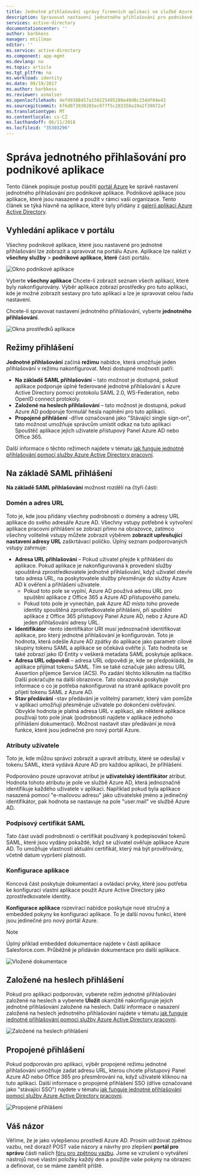 ```yaml
---
title: Jednotné přihlašování správy firemních aplikací ve službě Azure Active Directory | Microsoft Docs
description: Spravovat nastavení jednotného přihlašování pro podnikové aplikace v rámci vaší organizace z galerii aplikací Azure Active Directory
services: active-directory
documentationcenter: ''
author: barbkess
manager: mtillman
editor: ''
ms.service: active-directory
ms.component: app-mgmt
ms.devlang: na
ms.topic: article
ms.tgt_pltfrm: na
ms.workload: identity
ms.date: 09/19/2017
ms.author: barbkess
ms.reviewer: asmalser
ms.openlocfilehash: 4efd9388457a150225495289e49d8c234df04e43
ms.sourcegitcommit: 6f6d073930203ec977f5c283358a19a2f39872af
ms.translationtype: MT
ms.contentlocale: cs-CZ
ms.lasthandoff: 06/11/2018
ms.locfileid: "35303296"
---
```

# <a name="managing-single-sign-on-for-enterprise-apps"></a>Správa jednotného přihlašování pro podnikové aplikace

Tento článek popisuje postup použití [portál Azure](https://portal.azure.com) ke správě nastavení jednotného přihlašování pro podnikové aplikace. Podnikové aplikace jsou aplikace, které jsou nasazené a použít v rámci vaší organizace. Tento článek se týká hlavně na aplikace, které byly přidány z [galerii aplikací Azure Active Directory](what-is-single-sign-on.md#get-started-with-the-azure-ad-application-gallery). 

## <a name="finding-your-apps-in-the-portal"></a>Vyhledání aplikace v portálu
Všechny podnikové aplikace, které jsou nastavené pro jednotné přihlašování lze zobrazit a spravovat na portálu Azure. Aplikace lze nalézt v **všechny služby** &gt; **podnikové aplikace, které** části portálu. 

![Okno podnikové aplikace](./media/configure-single-sign-on-portal/enterprise-apps-blade.png)

Vyberte **všechny aplikace** Chcete-li zobrazit seznam všech aplikací, které byly nakonfigurovány. Výběr aplikace zobrazí prostředky pro tuto aplikaci, kde je možné zobrazit sestavy pro tuto aplikaci a lze je spravovat celou řadu nastavení.

Chcete-li spravovat nastavení jednotného přihlašování, vyberte **jednotného přihlašování**.

![Okna prostředků aplikace](./media/configure-single-sign-on-portal/enterprise-apps-sso-blade.png)

## <a name="single-sign-on-modes"></a>Režimy přihlášení
**Jednotné přihlašování** začíná **režimu** nabídce, která umožňuje jeden přihlašování v režimu nakonfigurovat. Mezi dostupné možnosti patří:

* **Na základě SAML přihlašování** – tato možnost je dostupná, pokud aplikace podporuje úplné federované jednotné přihlašování s Azure Active Directory pomocí protokolu SAML 2.0, WS-Federation, nebo OpenID connect protokoly.
* **Založené na heslech přihlašování** – tato možnost je dostupná, pokud Azure AD podporuje formulář hesla naplnění pro tuto aplikaci.
* **Propojené přihlášení** -dříve označované jako "Stávající single sign-on", tato možnost umožňuje správcům umístit odkaz na tuto aplikaci Spouštěč aplikace jejich uživatele přístupový Panel Azure AD nebo Office 365.

Další informace o těchto režimech najdete v tématu [jak funguje jednotné přihlašování pomocí služby Azure Active Directory pracovní](what-is-single-sign-on.md#how-does-single-sign-on-with-azure-active-directory-work).

## <a name="saml-based-sign-on"></a>Na základě SAML přihlášení
**Na základě SAML přihlašování** možnost rozdělí na čtyři části:

### <a name="domains-and-urls"></a>Domén a adres URL
Toto je, kde jsou přidány všechny podrobnosti o domény a adresy URL aplikace do svého adresáře Azure AD. Všechny vstupy potřebné k vytvoření aplikace pracovní přihlášení se zobrazí přímo na obrazovce, zatímco všechny volitelné vstupy můžete zobrazit výběrem **zobrazit upřesňující nastavení adresy URL** zaškrtávací políčko. Úplný seznam podporovaných vstupy zahrnuje:

* **Adresa URL přihlašování** – Pokud uživatel přejde k přihlášení do aplikace. Pokud aplikace je nakonfigurovaná k provedení služby spouštěná zprostředkovatele jednotné přihlašování, když uživatel otevře tato adresa URL, na poskytovatele služby přesměruje do služby Azure AD k ověření a přihlášení uživatele. 
  * Pokud toto pole se vyplní, Azure AD používá adresu URL pro spuštění aplikace z Office 365 a Azure AD přístupového panelu.
  * Pokud toto pole je vynechán, pak Azure AD místo toho provede identity spouštěná zprostředkovatele přihlášení, při spuštění aplikace z Office 365 přístupový Panel Azure AD, nebo z Azure AD jeden přihlašování adresy URL.
* **Identifikátor** -tento identifikátor URI musí jednoznačně identifikovat aplikace, pro který jednotné přihlašování je konfigurován. Toto je hodnota, která odešle Azure AD zpátky do aplikace jako parametr cílové skupiny tokenu SAML a aplikace se očekává ověřte ji. Tato hodnota se také zobrazí jako ID Entity v veškerá metadata SAML poskytuje aplikace.
* **Adresa URL odpovědi** – adresa URL odpovědi je, kde se předpokládá, že aplikace přijímat tokenu SAML. Tím se také označuje jako adresu URL Assertion příjemce Service (ACS). Po zadání těchto kliknutím na tlačítko Další pokračujte na další obrazovce. Tato obrazovka poskytuje informace o co je potřeba nakonfigurovat na straně aplikace povolit pro přijetí tokenu SAML z Azure AD.
* **Stav předávání** -stav předávání je volitelný parametr, který vám pomůže v aplikaci umožňují přesměruje uživatele po dokončení ověřování. Obvykle hodnota je platná adresa URL v aplikaci, ale některé aplikace používají toto pole jinak (podrobnosti najdete v aplikace jednoho přihlášení dokumentaci). Možnost nastavit stav předávání je nová funkce, které jsou jedinečné pro nový portál Azure.

### <a name="user-attributes"></a>Atributy uživatele
Toto je, kde můžou správci zobrazit a upravit atributy, které se odesílají v tokenu SAML, která vydává Azure AD pro každou aplikaci, že přihlášení.

Podporováno pouze upravovat atribut je **uživatelský identifikátor** atribut. Hodnota tohoto atributu je pole ve službě Azure AD, která jednoznačně identifikuje každého uživatele v aplikaci. Například pokud byla aplikace nasazená pomocí "e-mailovou adresu" jako uživatelské jméno a jedinečný identifikátor, pak hodnota se nastavuje na pole "user.mail" ve službě Azure AD.

### <a name="saml-signing-certificate"></a>Podpisový certifikát SAML
Tato část uvádí podrobnosti o certifikát používaný k podepisování tokenů SAML, které jsou vydány pokaždé, když se uživatel ověřuje aplikace Azure AD. To umožňuje vlastnosti aktuální certifikát, který má být prověřovány, včetně datum vypršení platnosti.

### <a name="application-configuration"></a>Konfigurace aplikace
Koncová část poskytuje dokumentaci a ovládací prvky, které jsou potřeba ke konfiguraci vlastní aplikace použít Azure Active Directory jako zprostředkovatele identity.

**Konfigurace aplikace** rozevírací nabídce poskytuje nové stručný a embedded pokyny ke konfiguraci aplikace. To je další novou funkcí, které jsou jedinečné pro nový portál Azure.

> [!NOTE]
> Úplný příklad embedded dokumentace najdete v části aplikace Salesforce.com. Průběžně je přidáván dokumentace pro další aplikace.
> 
> 

![Vložené dokumentace](./media/configure-single-sign-on-portal/enterprise-apps-blade-embedded-docs.png)

## <a name="password-based-sign-on"></a>Založené na heslech přihlášení
Pokud pro aplikaci podporován, vyberete režim jednotné přihlašování založené na heslech a vyberete **Uložit** okamžitě nakonfiguruje jejich jednotné přihlašování založené na heslech. Další informace o nasazení založené na heslech jednotného přihlašování najdete v tématu [jak funguje jednotné přihlašování pomocí služby Azure Active Directory pracovní](what-is-single-sign-on.md#how-does-single-sign-on-with-azure-active-directory-work).

![Založené na heslech přihlášení](./media/configure-single-sign-on-portal/enterprise-apps-blade-password-sso.png)

## <a name="linked-sign-on"></a>Propojené přihlášení
Pokud podporován pro aplikaci, výběr propojené režimu jednotné přihlašování umožňuje zadat adresu URL, kterou chcete přístupový Panel Azure AD nebo Office 365 pro přesměrování na, když uživatelé kliknou na tuto aplikaci. Další informace o propojené přihlášení SSO (dříve označované jako "stávající SSO") najdete v tématu [jak funguje jednotné přihlašování pomocí služby Azure Active Directory pracovní](what-is-single-sign-on.md#how-does-single-sign-on-with-azure-active-directory-work).

![Propojené přihlášení](./media/configure-single-sign-on-portal/enterprise-apps-blade-linked-sso.png)

## <a name="feedback"></a>Váš názor

Věříme, že je jako vylepšenou prostředí Azure AD. Prosím udržovat zpětnou vazbu, než dorazí! POST vaše názory a návrhy pro zlepšení **portál pro správu** části našich [fóru pro zpětnou vazbu](https://feedback.azure.com/forums/169401-azure-active-directory/category/162510-admin-portal).  Jsme se vzrušení o vytváření nástrojů nové vlastní položky každý den a použijte vaše pokyny na obrazec a definovat, co se máme zaměřit příště.

